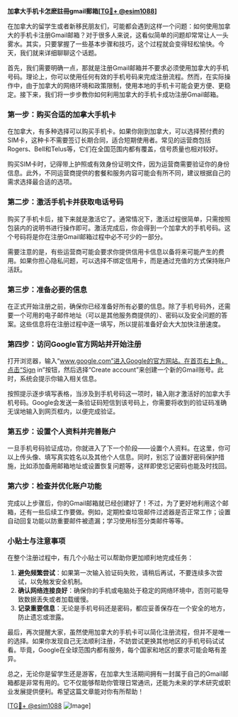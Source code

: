 **加拿大手机卡怎麽註冊gmail郵箱[[TG💪+ @esim1088](https://t.me/s/esim1088)]**

在加拿大的留学生或者新移民朋友们，可能都会遇到这样一个问题：如何使用加拿大的手机卡注册Gmail邮箱？对于很多人来说，这看似简单的问题却常常让人一头雾水。其实，只要掌握了一些基本步骤和技巧，这个过程就会变得轻松愉快。今天，我们就来详细聊聊这个话题。

首先，我们需要明确一点，那就是注册Gmail邮箱并不要求必须使用加拿大的手机号码。理论上，你可以使用任何有效的手机号码来完成注册流程。然而，在实际操作中，由于加拿大的网络环境和政策限制，使用本地的手机卡可能会更方便、更稳定。接下来，我们将一步步教你如何利用加拿大的手机卡成功注册Gmail邮箱。

### 第一步：购买合适的加拿大手机卡

在加拿大，有多种选择可以购买手机卡。如果你刚到加拿大，可以选择预付费的SIM卡，这种卡不需要签订长期合同，适合短期使用者。常见的运营商包括Rogers、Bell和Telus等，它们在全国范围内都有覆盖，信号质量也相对较好。

购买SIM卡时，记得带上护照或有效身份证明文件，因为运营商需要验证你的身份信息。此外，不同运营商提供的套餐和服务内容可能会有所不同，建议根据自己的需求选择最合适的选项。

### 第二步：激活手机卡并获取电话号码

购买了手机卡后，接下来就是激活它了。通常情况下，激活过程很简单，只需按照包装内的说明书进行操作即可。激活完成后，你会得到一个加拿大的手机号码。这个号码将是你在注册Gmail邮箱过程中必不可少的一部分。

需要注意的是，有些运营商可能会要求你提供信用卡信息以备将来可能产生的费用。如果你担心隐私问题，可以选择不绑定信用卡，而是通过充值的方式保持账户活跃。

### 第三步：准备必要的信息

在正式开始注册之前，确保你已经准备好所有必要的信息。除了手机号码外，还需要一个可用的电子邮件地址（可以是其他服务商提供的）、密码以及安全问题的答案。这些信息将在注册过程中逐一填写，所以提前准备好会大大加快注册速度。

### 第四步：访问Google官方网站并开始注册

打开浏览器，输入“www.google.com”进入Google的官方网站。在首页右上角，点击“Sign in”按钮，然后选择“Create account”来创建一个新的Gmail账号。此时，系统会提示你输入相关信息。

按照提示逐步填写表格，当涉及到手机号码这一项时，输入刚才激活好的加拿大手机号码。Google会发送一条验证码短信到该号码上，你需要将收到的验证码准确无误地输入到网页框内，以便完成验证。

### 第五步：设置个人资料并完善账户

一旦手机号码验证成功，你就进入了下一个阶段——设置个人资料。在这里，你可以上传头像、填写真实姓名以及其他个人信息。同时，别忘了设置好密码保护措施，比如添加备用邮箱地址或设置恢复问题等，这样即使忘记密码也能及时找回。

### 第六步：检查并优化账户功能

完成以上步骤后，你的Gmail邮箱就已经创建好了！不过，为了更好地利用这个邮箱，还有一些后续工作要做。例如，定期检查垃圾邮件过滤器是否正常工作；设置自动回复功能以防重要邮件被遗漏；学习使用标签分类邮件等等。

### 小贴士与注意事项

在整个注册过程中，有几个小贴士可以帮助你更加顺利地完成任务：

1. **避免频繁尝试**：如果第一次输入验证码失败，请稍后再试，不要连续多次尝试，以免触发安全机制。
2. **确认网络连接良好**：确保你的手机或电脑处于稳定的网络环境中，否则可能导致数据丢失或者加载缓慢。
3. **记录重要信息**：无论是手机号码还是密码，都应妥善保存在一个安全的地方，防止遗忘或泄露。

最后，再次提醒大家，虽然使用加拿大的手机卡可以简化注册流程，但并不是唯一的选择。如果你发现自己无法顺利注册，不妨尝试更换其他地区的手机号码试试看。毕竟，Google在全球范围内都有服务，每个国家和地区的要求可能会略有差异。

总之，无论你是留学生还是游客，在加拿大生活期间拥有一封属于自己的Gmail邮箱都是非常有用的。它不仅能够帮助你管理日常通讯，还能为未来的学术研究或职业发展提供便利。希望这篇文章能对你有所帮助！

[[TG💪+ @esim1088](https://t.me/s/esim1088) ![Image](https://i.postimg.cc/4NQfJmqS/Snipaste-2025-05-13-00-14-12.png)]